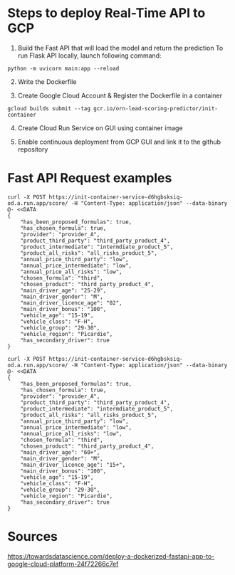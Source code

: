 # Steps to deploy Real-Time API to GCP
1. Build the Fast API that will load the model and return the prediction
To run Flask API locally, launch following command:
````
python -m uvicorn main:app --reload
````

2. Write the Dockerfile

3. Create Google Cloud Account & Register the Dockerfile in a container
````
gcloud builds submit --tag gcr.io/orn-lead-scoring-predictor/init-container
````

4. Create Cloud Run Service on GUI using container image

5. Enable continuous deployment from GCP GUI and link it to the github repository 

# Fast API Request examples

````
curl -X POST https://init-container-service-d6hgbsksiq-od.a.run.app/score/ -H "Content-Type: application/json" --data-binary @- <<DATA
{
	"has_been_proposed_formulas": true,
	"has_chosen_formula": true,
	"provider": "provider_A",
	"product_third_party": "third_party_product_4",
	"product_intermediate": "intermdiate_product_5",
	"product_all_risks": "all_risks_product_5",
	"annual_price_third_party": "low",
	"annual_price_intermediate": "low",
	"annual_price_all_risks": "low",
	"chosen_formula": "third",
	"chosen_product": "third_party_product_4",
	"main_driver_age": "25-29",
	"main_driver_gender": "M",
	"main_driver_licence_age": "02",
	"main_driver_bonus": "100",
	"vehicle_age": "15-19",
	"vehicle_class": "F-H",
	"vehicle_group": "29-30",
	"vehicle_region": "Picardie",
	"has_secondary_driver": true
}
````


````
curl -X POST https://init-container-service-d6hgbsksiq-od.a.run.app/score/ -H "Content-Type: application/json" --data-binary @- <<DATA
{
	"has_been_proposed_formulas": true,
	"has_chosen_formula": true,
	"provider": "provider_A",
	"product_third_party": "third_party_product_4",
	"product_intermediate": "intermdiate_product_5",
	"product_all_risks": "all_risks_product_5",
	"annual_price_third_party": "low",
	"annual_price_intermediate": "low",
	"annual_price_all_risks": "low",
	"chosen_formula": "third",
	"chosen_product": "third_party_product_4",
	"main_driver_age": "60+",
	"main_driver_gender": "M",
	"main_driver_licence_age": "15+",
	"main_driver_bonus": "100",
	"vehicle_age": "15-19",
	"vehicle_class": "F-H",
	"vehicle_group": "29-30",
	"vehicle_region": "Picardie",
	"has_secondary_driver": true
}
````


# Sources

https://towardsdatascience.com/deploy-a-dockerized-fastapi-app-to-google-cloud-platform-24f72266c7ef
